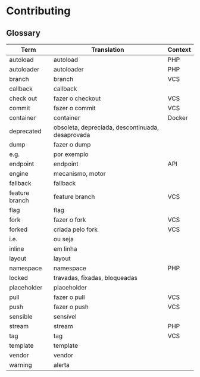 # Contributing

## Glossary

| Term           | Translation                                      | Context |
|----------------|--------------------------------------------------|---------|
| autoload       | autoload                                         | PHP     |
| autoloader     | autoloader                                       | PHP     |
| branch         | branch                                           | VCS     |
| callback       | callback                                         |         |
| check out      | fazer o checkout                                 | VCS     |
| commit         | fazer o commit                                   | VCS     |
| container      | container                                        | Docker  |
| deprecated     | obsoleta, depreciada, descontinuada, desaprovada |         |
| dump           | fazer o dump                                     |         |
| e.g.           | por exemplo                                      |         |
| endpoint       | endpoint                                         | API     |
| engine         | mecanismo, motor                                 |         |
| fallback       | fallback                                         |         |
| feature branch | feature branch                                   | VCS     |
| flag           | flag                                             |         |
| fork           | fazer o fork                                     | VCS     |
| forked         | criada pelo fork                                 | VCS     |
| i.e.           | ou seja                                          |         |
| inline         | em linha                                         |         |
| layout         | layout                                           |         |
| namespace      | namespace                                        | PHP     |
| locked         | travadas, fixadas, bloqueadas                    |         |
| placeholder    | placeholder                                      |         |
| pull           | fazer o pull                                     | VCS     |
| push           | fazer o push                                     | VCS     |
| sensible       | sensível                                         |         |
| stream         | stream                                           | PHP     |
| tag            | tag                                              | VCS     |
| template       | template                                         |         |
| vendor         | vendor                                           |         |
| warning        | alerta                                           |         |
